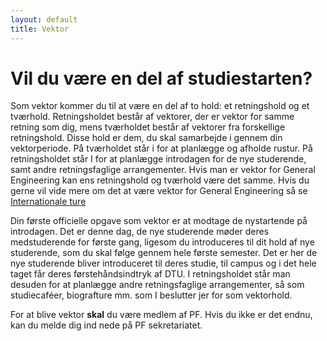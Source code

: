 ```yaml
---
layout: default
title: Vektor
---
```


<h1>Vil du være en del af studiestarten?</h1>

<div id="poster-image" style="background-image: url('/static/img/vektor.jpg');">
</div>

<p>
	Som vektor kommer du til at være en del af to hold: et retningshold og et tværhold. 
	Retningsholdet består af vektorer, der er vektor for samme retning som dig, mens tværholdet består af vektorer fra forskellige retningshold. 
	Disse hold er dem, du skal samarbejde i gennem din vektorperiode. 
	På tværholdet står i for at planlægge og afholde rustur. På retningsholdet står I for at planlægge introdagen for de nye studerende, samt andre retningsfaglige arrangementer. 
	Hvis man er vektor for General Engineering kan ens retningshold og tværhold være det samme. Hvis du gerne vil vide mere om det at være vektor for General Engineering så se <a href="/internationale-ture.html">Internationale ture</a>
</p>

<p>
	Din første officielle opgave som vektor er at modtage de nystartende på introdagen. 
	Det er denne dag, de nye studerende møder deres medstuderende for første gang, ligesom du introduceres til dit hold af nye studerende, som du skal følge gennem hele første semester. 
	Det er her de nye studerende bliver introduceret til deres studie, til campus og i det hele taget får deres førstehåndsindtryk af DTU. 
	I retningsholdet står man desuden for at planlægge andre retningsfaglige arrangementer, så som studiecaféer, biografture mm. som I beslutter jer for som vektorhold.
</p>

<p>
	For at blive vektor <b>skal</b> du være medlem af PF. 
	Hvis du ikke er det endnu, kan du melde dig ind nede på PF sekretariatet.
</p>
